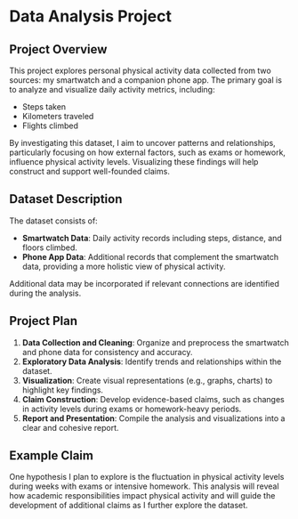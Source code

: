 # Data Analysis Project

## Project Overview
This project explores personal physical activity data collected from two sources: my smartwatch and a companion phone app. The primary goal is to analyze and visualize daily activity metrics, including:
- Steps taken
- Kilometers traveled
- Flights climbed

By investigating this dataset, I aim to uncover patterns and relationships, particularly focusing on how external factors, such as exams or homework, influence physical activity levels. Visualizing these findings will help construct and support well-founded claims.

## Dataset Description
The dataset consists of:
- **Smartwatch Data**: Daily activity records including steps, distance, and floors climbed.
- **Phone App Data**: Additional records that complement the smartwatch data, providing a more holistic view of physical activity.

Additional data may be incorporated if relevant connections are identified during the analysis.

## Project Plan
1. **Data Collection and Cleaning**: Organize and preprocess the smartwatch and phone data for consistency and accuracy.
2. **Exploratory Data Analysis**: Identify trends and relationships within the dataset.
3. **Visualization**: Create visual representations (e.g., graphs, charts) to highlight key findings.
4. **Claim Construction**: Develop evidence-based claims, such as changes in activity levels during exams or homework-heavy periods.
5. **Report and Presentation**: Compile the analysis and visualizations into a clear and cohesive report.

## Example Claim
One hypothesis I plan to explore is the fluctuation in physical activity levels during weeks with exams or intensive homework. This analysis will reveal how academic responsibilities impact physical activity and will guide the development of additional claims as I further explore the dataset.

